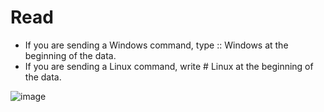 # Read
* If you are sending a Windows command, type :: Windows at the beginning of the data.
* If you are sending a Linux command, write # Linux at the beginning of the data.

![image](https://github.com/Bt08s/Command-and-Control-Server/assets/68190921/956ac6bd-846c-44df-8b67-a4e5df283ab8)
